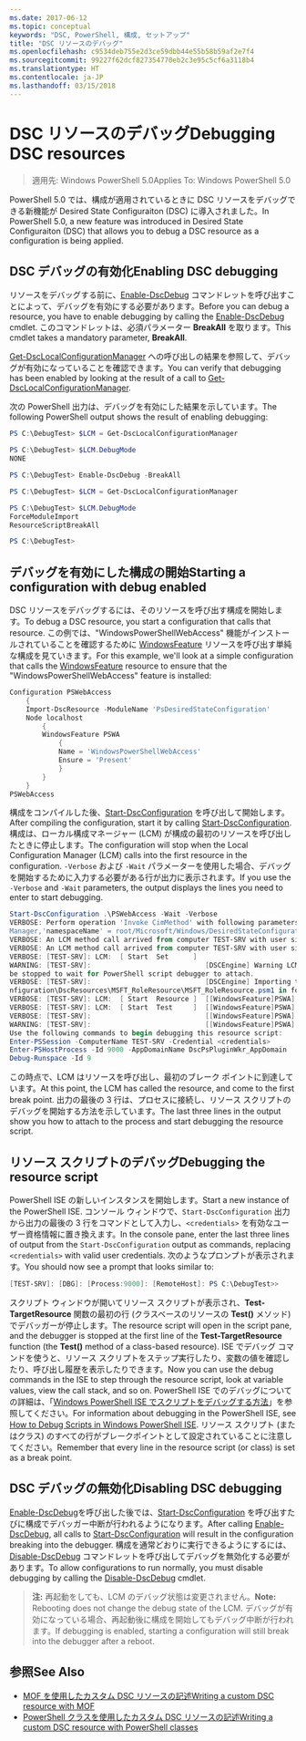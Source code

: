 ```yaml
---
ms.date: 2017-06-12
ms.topic: conceptual
keywords: "DSC, PowerShell, 構成, セットアップ"
title: "DSC リソースのデバッグ"
ms.openlocfilehash: c9534deb755e2d3ce59dbb44e55b58b59af2e7f4
ms.sourcegitcommit: 99227f62dcf827354770eb2c3e95c5cf6a3118b4
ms.translationtype: HT
ms.contentlocale: ja-JP
ms.lasthandoff: 03/15/2018
---
```

# <a name="debugging-dsc-resources"></a><span data-ttu-id="125dc-103">DSC リソースのデバッグ</span><span class="sxs-lookup"><span data-stu-id="125dc-103">Debugging DSC resources</span></span>

> <span data-ttu-id="125dc-104">適用先: Windows PowerShell 5.0</span><span class="sxs-lookup"><span data-stu-id="125dc-104">Applies To: Windows PowerShell 5.0</span></span>

<span data-ttu-id="125dc-105">PowerShell 5.0 では、構成が適用されているときに DSC リソースをデバッグできる新機能が Desired State Configuraiton (DSC) に導入されました。</span><span class="sxs-lookup"><span data-stu-id="125dc-105">In PowerShell 5.0, a new feature was introduced in Desired State Configuraiton (DSC) that allows you to debug a DSC resource as a configuration is being applied.</span></span>

## <a name="enabling-dsc-debugging"></a><span data-ttu-id="125dc-106">DSC デバッグの有効化</span><span class="sxs-lookup"><span data-stu-id="125dc-106">Enabling DSC debugging</span></span>
<span data-ttu-id="125dc-107">リソースをデバッグする前に、[Enable-DscDebug](https://technet.microsoft.com/library/mt517870.aspx) コマンドレットを呼び出すことによって、デバッグを有効にする必要があります。</span><span class="sxs-lookup"><span data-stu-id="125dc-107">Before you can debug a resource, you have to enable debugging by calling the [Enable-DscDebug](https://technet.microsoft.com/library/mt517870.aspx) cmdlet.</span></span> <span data-ttu-id="125dc-108">このコマンドレットは、必須パラメーター **BreakAll** を取ります。</span><span class="sxs-lookup"><span data-stu-id="125dc-108">This cmdlet takes a mandatory parameter, **BreakAll**.</span></span> 

<span data-ttu-id="125dc-109">[Get-DscLocalConfigurationManager](https://technet.microsoft.com/library/dn407378.aspx) への呼び出しの結果を参照して、デバッグが有効になっていることを確認できます。</span><span class="sxs-lookup"><span data-stu-id="125dc-109">You can verify that debugging has been enabled by looking at the result of a call to [Get-DscLocalConfigurationManager](https://technet.microsoft.com/library/dn407378.aspx).</span></span>

<span data-ttu-id="125dc-110">次の PowerShell 出力は、デバッグを有効にした結果を示しています。</span><span class="sxs-lookup"><span data-stu-id="125dc-110">The following PowerShell output shows the result of enabling debugging:</span></span>


```powershell
PS C:\DebugTest> $LCM = Get-DscLocalConfigurationManager

PS C:\DebugTest> $LCM.DebugMode
NONE

PS C:\DebugTest> Enable-DscDebug -BreakAll

PS C:\DebugTest> $LCM = Get-DscLocalConfigurationManager

PS C:\DebugTest> $LCM.DebugMode
ForceModuleImport
ResourceScriptBreakAll

PS C:\DebugTest>
```


## <a name="starting-a-configuration-with-debug-enabled"></a><span data-ttu-id="125dc-111">デバッグを有効にした構成の開始</span><span class="sxs-lookup"><span data-stu-id="125dc-111">Starting a configuration with debug enabled</span></span>
<span data-ttu-id="125dc-112">DSC リソースをデバッグするには、そのリソースを呼び出す構成を開始します。</span><span class="sxs-lookup"><span data-stu-id="125dc-112">To debug a DSC resource, you start a configuration that calls that resource.</span></span> <span data-ttu-id="125dc-113">この例では、"WindowsPowerShellWebAccess" 機能がインストールされていることを確認するために [WindowsFeature](windowsfeatureResource.md) リソースを呼び出す単純な構成を見ていきます。</span><span class="sxs-lookup"><span data-stu-id="125dc-113">For this example, we'll look at a simple configuration that calls the [WindowsFeature](windowsfeatureResource.md) resource to ensure that the "WindowsPowerShellWebAccess" feature is installed:</span></span>

```powershell
Configuration PSWebAccess
    {
    Import-DscResource -ModuleName 'PsDesiredStateConfiguration'
    Node localhost
        {
        WindowsFeature PSWA
            {
            Name = 'WindowsPowerShellWebAccess'
            Ensure = 'Present'
            }
        }
    }
PSWebAccess
```
<span data-ttu-id="125dc-114">構成をコンパイルした後、[Start-DscConfiguration](https://technet.microsoft.com/library/dn521623.aspx) を呼び出して開始します。</span><span class="sxs-lookup"><span data-stu-id="125dc-114">After compiling the configuration, start it by calling [Start-DscConfiguration](https://technet.microsoft.com/library/dn521623.aspx).</span></span> <span data-ttu-id="125dc-115">構成は、ローカル構成マネージャー (LCM) が構成の最初のリソースを呼び出したときに停止します。</span><span class="sxs-lookup"><span data-stu-id="125dc-115">The configuration will stop when the Local Configuration Manager (LCM) calls into the first resource in the configuration.</span></span> <span data-ttu-id="125dc-116">`-Verbose` および `-Wait` パラメーターを使用した場合、デバッグを開始するために入力する必要がある行が出力に表示されます。</span><span class="sxs-lookup"><span data-stu-id="125dc-116">If you use the `-Verbose` and `-Wait` parameters, the output displays the lines you need to enter to start debugging.</span></span>

```powershell
Start-DscConfiguration .\PSWebAccess -Wait -Verbose
VERBOSE: Perform operation 'Invoke CimMethod' with following parameters, ''methodName' = SendConfigurationApply,'className' = MSFT_DSCLocalConfiguration
Manager,'namespaceName' = root/Microsoft/Windows/DesiredStateConfiguration'.
VERBOSE: An LCM method call arrived from computer TEST-SRV with user sid S-1-5-21-2127521184-1604012920-1887927527-108583.
VERBOSE: An LCM method call arrived from computer TEST-SRV with user sid S-1-5-21-2127521184-1604012920-1887927527-108583.
VERBOSE: [TEST-SRV]: LCM:  [ Start  Set      ]
WARNING: [TEST-SRV]:                            [DSCEngine] Warning LCM is in Debug 'ResourceScriptBreakAll' mode.  Resource script processing will 
be stopped to wait for PowerShell script debugger to attach.
VERBOSE: [TEST-SRV]:                            [DSCEngine] Importing the module C:\WINDOWS\system32\WindowsPowerShell\v1.0\Modules\PSDesiredStateCo
nfiguration\DscResources\MSFT_RoleResource\MSFT_RoleResource.psm1 in force mode.
VERBOSE: [TEST-SRV]: LCM:  [ Start  Resource ]  [[WindowsFeature]PSWA]
VERBOSE: [TEST-SRV]: LCM:  [ Start  Test     ]  [[WindowsFeature]PSWA]
VERBOSE: [TEST-SRV]:                            [[WindowsFeature]PSWA] Importing the module MSFT_RoleResource in force mode.
WARNING: [TEST-SRV]:                            [[WindowsFeature]PSWA] Resource is waiting for PowerShell script debugger to attach. 
Use the following commands to begin debugging this resource script:
Enter-PSSession -ComputerName TEST-SRV -Credential <credentials>
Enter-PSHostProcess -Id 9000 -AppDomainName DscPsPluginWkr_AppDomain
Debug-Runspace -Id 9
```
<span data-ttu-id="125dc-117">この時点で、LCM はリソースを呼び出し、最初のブレーク ポイントに到達しています。</span><span class="sxs-lookup"><span data-stu-id="125dc-117">At this point, the LCM has called the resource, and come to the first break point.</span></span> <span data-ttu-id="125dc-118">出力の最後の 3 行は、プロセスに接続し、リソース スクリプトのデバッグを開始する方法を示しています。</span><span class="sxs-lookup"><span data-stu-id="125dc-118">The last three lines in the output show you how to attach to the process and start debugging the resource script.</span></span>

## <a name="debugging-the-resource-script"></a><span data-ttu-id="125dc-119">リソース スクリプトのデバッグ</span><span class="sxs-lookup"><span data-stu-id="125dc-119">Debugging the resource script</span></span>

<span data-ttu-id="125dc-120">PowerShell ISE の新しいインスタンスを開始します。</span><span class="sxs-lookup"><span data-stu-id="125dc-120">Start a new instance of the PowerShell ISE.</span></span> <span data-ttu-id="125dc-121">コンソール ウィンドウで、`Start-DscConfiguration` 出力から出力の最後の 3 行をコマンドとして入力し、`<credentials>` を有効なユーザー資格情報に置き換えます。</span><span class="sxs-lookup"><span data-stu-id="125dc-121">In the console pane, enter the last three lines of output from the `Start-DscConfiguration` output as commands, replacing `<credentials>` with valid user credentials.</span></span> <span data-ttu-id="125dc-122">次のようなプロンプトが表示されます。</span><span class="sxs-lookup"><span data-stu-id="125dc-122">You should now see a prompt that looks similar to:</span></span>

```powershell
[TEST-SRV]: [DBG]: [Process:9000]: [RemoteHost]: PS C:\DebugTest>>
```

<span data-ttu-id="125dc-123">スクリプト ウィンドウが開いてリソース スクリプトが表示され、**Test-TargetResource** 関数の最初の行 (クラスベースのリソースの **Test()** メソッド) でデバッガーが停止します。</span><span class="sxs-lookup"><span data-stu-id="125dc-123">The resource script will open in the script pane, and the debugger is stopped at the first line of the **Test-TargetResource** function (the **Test()** method of a class-based resource).</span></span>
<span data-ttu-id="125dc-124">ISE でデバッグ コマンドを使うと、リソース スクリプトをステップ実行したり、変数の値を確認したり、呼び出し履歴を表示したりできます。</span><span class="sxs-lookup"><span data-stu-id="125dc-124">Now you can use the debug commands in the ISE to step through the resource script, look at variable values, view the call stack, and so on.</span></span> <span data-ttu-id="125dc-125">PowerShell ISE でのデバッグについての詳細は、「[Windows PowerShell ISE でスクリプトをデバッグする方法](https://technet.microsoft.com/en-us/library/dd819480.aspx)」を参照してください。</span><span class="sxs-lookup"><span data-stu-id="125dc-125">For information about debugging in the PowerShell ISE, see [How to Debug Scripts in Windows PowerShell ISE](https://technet.microsoft.com/en-us/library/dd819480.aspx).</span></span> <span data-ttu-id="125dc-126">リソース スクリプト (またはクラス) のすべての行がブレークポイントとして設定されていることに注意してください。</span><span class="sxs-lookup"><span data-stu-id="125dc-126">Remember that every line in the resource script (or class) is set as a break point.</span></span>

## <a name="disabling-dsc-debugging"></a><span data-ttu-id="125dc-127">DSC デバッグの無効化</span><span class="sxs-lookup"><span data-stu-id="125dc-127">Disabling DSC debugging</span></span>

<span data-ttu-id="125dc-128">[Enable-DscDebug](https://technet.microsoft.com/library/mt517870.aspx)を呼び出した後では、[Start-DscConfiguration](https://technet.microsoft.com/library/dn521623.aspx) を呼び出すたびに構成でデバッガー中断が行われるようになります。</span><span class="sxs-lookup"><span data-stu-id="125dc-128">After calling [Enable-DscDebug](https://technet.microsoft.com/library/mt517870.aspx), all calls to [Start-DscConfiguration](https://technet.microsoft.com/library/dn521623.aspx) will result in the configuration breaking into the debugger.</span></span> <span data-ttu-id="125dc-129">構成を通常どおりに実行できるようにするには、[Disable-DscDebug](https://technet.microsoft.com/en-us/library/mt517872.aspx) コマンドレットを呼び出してデバッグを無効化する必要があります。</span><span class="sxs-lookup"><span data-stu-id="125dc-129">To allow configurations to run normally, you must disable debugging by calling the [Disable-DscDebug](https://technet.microsoft.com/en-us/library/mt517872.aspx) cmdlet.</span></span>

><span data-ttu-id="125dc-130">**注:** 再起動をしても、LCM のデバッグ状態は変更されません。</span><span class="sxs-lookup"><span data-stu-id="125dc-130">**Note:** Rebooting does not change the debug state of the LCM.</span></span> <span data-ttu-id="125dc-131">デバッグが有効になっている場合、再起動後に構成を開始してもデバッグ中断が行われます。</span><span class="sxs-lookup"><span data-stu-id="125dc-131">If debugging is enabled, starting a configuration will still break into the debugger after a reboot.</span></span>


## <a name="see-also"></a><span data-ttu-id="125dc-132">参照</span><span class="sxs-lookup"><span data-stu-id="125dc-132">See Also</span></span>
- [<span data-ttu-id="125dc-133">MOF を使用したカスタム DSC リソースの記述</span><span class="sxs-lookup"><span data-stu-id="125dc-133">Writing a custom DSC resource with MOF</span></span>](authoringResourceMOF.md) 
- [<span data-ttu-id="125dc-134">PowerShell クラスを使用したカスタム DSC リソースの記述</span><span class="sxs-lookup"><span data-stu-id="125dc-134">Writing a custom DSC resource with PowerShell classes</span></span>](authoringResourceClass.md)

